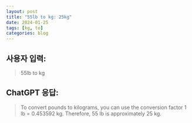 ```yaml
---
layout: post
title: "55lb to kg: 25kg"
date: 2024-01-25
tags: [kg, to]
categories: blog
---
```


## 사용자 입력:
> 55lb to kg

## ChatGPT 응답:
> To convert pounds to kilograms, you can use the conversion factor 1 lb = 0.453592 kg. Therefore, 55 lb is approximately 25 kg.

